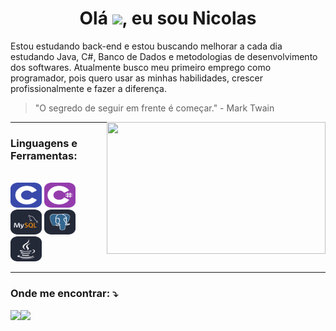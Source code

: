 
<h1 align="center">Olá  <img src="https://media3.giphy.com/media/3oKIPtjElfqwMOTbH2/giphy.gif?cid=ecf05e47paay6b31bbe5z0nvmk1ix8xds7p6l59rhhy7x9l6&rid=giphy.gif&ct=g" width="60px"/>, eu sou Nicolas </h1>

Estou estudando back-end e estou buscando melhorar a cada dia estudando Java, C#, Banco de Dados e metodologias de desenvolvimento dos softwares. Atualmente busco meu primeiro emprego como programador, pois quero usar as minhas habilidades, crescer profissionalmente e fazer a diferença.

>"O segredo de seguir em frente é começar." - Mark Twain

<img align="right" height="211" width="350" src="https://i.pinimg.com/originals/7a/e3/c7/7ae3c7ad104a968dc735871c0bf17608.gif">

**********

<h3 align="left">Linguagens e Ferramentas: </h3>
<div align="left"><br>
  <img  height="40" width="50" src="https://github.com/tandpfun/skill-icons/blob/main/icons/C.svg">
  <img  height="40" width="50" src="https://github.com/tandpfun/skill-icons/blob/main/icons/CS.svg">
  <img  height="40" width="50" src="https://github.com/tandpfun/skill-icons/blob/main/icons/MySQL-Dark.svg"/>
  <img  height="40" width="50" src="https://github.com/tandpfun/skill-icons/blob/main/icons/PostgreSQL-Dark.svg"/>
  <img  height="40" width="50" src="https://github.com/tandpfun/skill-icons/blob/main/icons/Java-Dark.svg"/>
</div>

 **********

 
   <p>
    
  <h3><b> Onde me encontrar: ⤵️</h3>
   </p>
   <a  href = "mailto:kenzonicolas8@gmail.com"><img align="left" src="https://img.shields.io/badge/-Gmail-%23333?style=for-the-badge&logo=gmail&logoColor=white" target="_blank"></a>
  <a href="https://www.linkedin.com/in/nicolas-onishi-b893b6212/" target="_blank"><img align="left" src="https://img.shields.io/badge/-LinkedIn-%230077B5?style=for-the-badge&logo=linkedin&logoColor=white" target="_blank"></a> 
</div>


